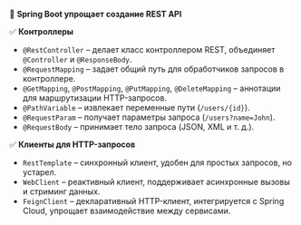 🔹 **Spring Boot упрощает создание REST API**

✅ **Контроллеры**

- `@RestController` – делает класс контроллером REST, объединяет `@Controller` и `@ResponseBody`.
- `@RequestMapping` – задает общий путь для обработчиков запросов в контроллере.
- `@GetMapping`, `@PostMapping`, `@PutMapping`, `@DeleteMapping` – аннотации для маршрутизации HTTP-запросов.
- `@PathVariable` – извлекает переменные пути (`/users/{id}`).
- `@RequestParam` – получает параметры запроса (`/users?name=John`).
- `@RequestBody` – принимает тело запроса (JSON, XML и т. д.).

✅ **Клиенты для HTTP-запросов**

- `RestTemplate` – синхронный клиент, удобен для простых запросов, но устарел.
- `WebClient` – реактивный клиент, поддерживает асинхронные вызовы и стриминг данных.
- `FeignClient` – декларативный HTTP-клиент, интегрируется с Spring Cloud, упрощает взаимодействие между сервисами.
